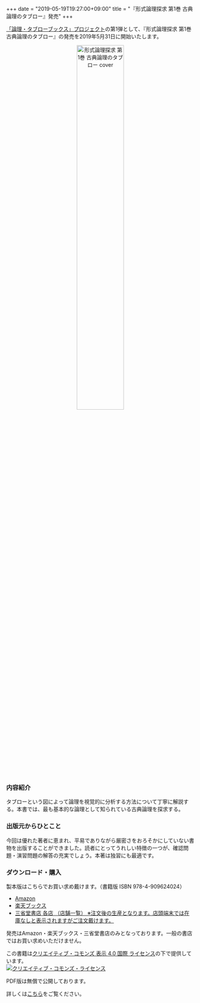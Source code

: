 +++
date = "2019-05-19T19:27:00+09:00"
title = "『形式論理探求 第1巻 古典論理のタブロー』発売"
+++

[「論理・タブローブックス」プロジェクト](/tableau/)の第1弾として、『形式論理探求 第1巻 古典論理のタブロー』の発売を2019年5月31日に開始いたします。

<p style="text-align: center;"><a href="/tableau_contents/tableau01classical_logic/"><img src="/images/tableau/tableau01_cover_web01_ol_1.svg" alt="形式論理探求 第1巻 古典論理のタブロー cover" width=50%></a></p>

### 内容紹介

タブローという図によって論理を視覚的に分析する方法について丁寧に解説する。本書では、最も基本的な論理として知られている古典論理を探求する。

### 出版元からひとこと

今回は優れた著者に恵まれ、平易でありながら厳密さをおろそかにしていない書物を出版することができました。読者にとってうれしい特徴の一つが、確認問題・演習問題の解答の充実でしょう。本著は独習にも最適です。

### ダウンロード・購入

製本版はこちらでお買い求め戴けます。（書籍版 ISBN 978-4-909624024）

* [Amazon](https://www.amazon.co.jp/dp/4909624023/)
* [楽天ブックス](https://books.rakuten.co.jp/rb/15940936/)
* [三省堂書店 各店 （店舗一覧） ※注文後の生産となります。店頭端末では在庫なしと表示されますがご注文戴けます。](https://www.books-sanseido.co.jp/shop/)

発売はAmazon・楽天ブックス・三省堂書店のみとなっております。一般の書店ではお買い求めいただけません。

この書籍は<a rel="license" href="https://creativecommons.org/licenses/by/4.0/">クリエイティブ・コモンズ 表示 4.0 国際 ライセンス</a>の下で提供しています。<br>
<a rel="license" href="https://creativecommons.org/licenses/by/4.0/"><img alt="クリエイティブ・コモンズ・ライセンス" style="border-width:0" src="https://i.creativecommons.org/l/by/4.0/88x31.png" /></a>

PDF版は無償で公開しております。

詳しくは[こちら](/tableau_contents/tableau01classical_logic/)をご覧ください。

